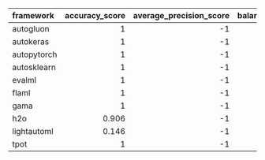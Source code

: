 | framework   |   accuracy_score |   average_precision_score |   balanced_accuracy_score |   cohen_kappa_score |   f1_score_macro |   f1_score_micro |   f1_score_weighted |   matthews_corrcoef |   precision_score |   recall_score |   roc_auc_score |   coverage_error |   label_ranking_average_precision_score |   label_ranking_loss | training_time   | test_time   |
|:------------|-----------------:|--------------------------:|--------------------------:|--------------------:|-----------------:|-----------------:|--------------------:|--------------------:|------------------:|---------------:|----------------:|-----------------:|----------------------------------------:|---------------------:|:----------------|:------------|
| autogluon   |            1     |                        -1 |                      1    |               1     |            1     |            1     |               1     |               1     |                -1 |             -1 |              -1 |               -1 |                                      -1 |                   -1 | 00:00:13        | 00:00:00    |
| autokeras   |            1     |                        -1 |                      1    |               1     |            1     |            1     |               1     |               1     |                -1 |             -1 |              -1 |               -1 |                                      -1 |                   -1 | 00:01:25        | 00:00:01    |
| autopytorch |            1     |                        -1 |                      1    |               1     |            1     |            1     |               1     |               1     |                -1 |             -1 |              -1 |               -1 |                                      -1 |                   -1 | 00:17:44        | 00:03:27    |
| autosklearn |            1     |                        -1 |                      1    |               1     |            1     |            1     |               1     |               1     |                -1 |             -1 |              -1 |               -1 |                                      -1 |                   -1 | 00:10:06        | 00:00:02    |
| evalml      |            1     |                        -1 |                      1    |               1     |            1     |            1     |               1     |               1     |                -1 |             -1 |              -1 |               -1 |                                      -1 |                   -1 | 00:10:00        | 00:00:00    |
| flaml       |            1     |                        -1 |                      1    |               1     |            1     |            1     |               1     |               1     |                -1 |             -1 |              -1 |               -1 |                                      -1 |                   -1 | 00:10:00        | 00:00:00    |
| gama        |            1     |                        -1 |                      1    |               1     |            1     |            1     |               1     |               1     |                -1 |             -1 |              -1 |               -1 |                                      -1 |                   -1 | 00:08:59        | 00:00:00    |
| h2o         |            0.906 |                        -1 |                      0.73 |               0.888 |            0.742 |            0.906 |               0.891 |               0.89  |                -1 |             -1 |              -1 |               -1 |                                      -1 |                   -1 | 00:10:05        | 00:00:00    |
| lightautoml |            0.146 |                        -1 |                      0.2  |               0.046 |            0.2   |            0.146 |               0.146 |               0.049 |                -1 |             -1 |              -1 |               -1 |                                      -1 |                   -1 | 00:00:26        | 00:00:00    |
| tpot        |            1     |                        -1 |                      1    |               1     |            1     |            1     |               1     |               1     |                -1 |             -1 |              -1 |               -1 |                                      -1 |                   -1 | 00:12:53        | 00:00:00    |
